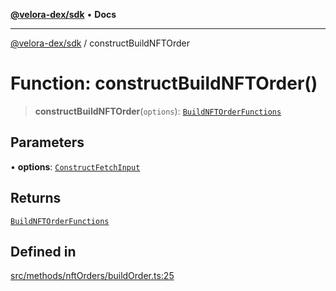 [**@velora-dex/sdk**](../README.md) • **Docs**

***

[@velora-dex/sdk](../globals.md) / constructBuildNFTOrder

# Function: constructBuildNFTOrder()

> **constructBuildNFTOrder**(`options`): [`BuildNFTOrderFunctions`](../type-aliases/BuildNFTOrderFunctions.md)

## Parameters

• **options**: [`ConstructFetchInput`](../interfaces/ConstructFetchInput.md)

## Returns

[`BuildNFTOrderFunctions`](../type-aliases/BuildNFTOrderFunctions.md)

## Defined in

[src/methods/nftOrders/buildOrder.ts:25](https://github.com/VeloraDEX/sdk/blob/master/src/methods/nftOrders/buildOrder.ts#L25)

